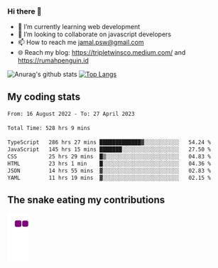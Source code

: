 ### Hi there 👋

<!--
**padepokanpenguin/padepokanpenguin** is a ✨ _special_ ✨ repository because its `README.md` (this file) appears on your GitHub profile.
-->

- 🌱 I’m currently learning  web development
- 👯 I’m looking to collaborate on javascript developers
- 📫 How to reach me jamal.psw@gmail.com
- 🌐 Reach my blog:
   https://tripletwinsco.medium.com/ and
   https://rumahpenguin.id

![Anurag's github stats](https://github-readme-stats.vercel.app/api?username=padepokanpenguin&count_private=true&disable_animations=false&show_icons=true&theme=default)
[![Top Langs](https://github-readme-stats.vercel.app/api/top-langs/?username=padepokanpenguin&theme=default&layout=compact)](https://github.com/padepokanpenguin)

## My coding stats

<!--START_SECTION:waka-->

```text
From: 16 August 2022 - To: 27 April 2023

Total Time: 528 hrs 9 mins

TypeScript   286 hrs 27 mins █████████████▓░░░░░░░░░░░   54.24 %
JavaScript   145 hrs 15 mins ███████░░░░░░░░░░░░░░░░░░   27.50 %
CSS          25 hrs 29 mins  █▒░░░░░░░░░░░░░░░░░░░░░░░   04.83 %
HTML         23 hrs 1 min    █░░░░░░░░░░░░░░░░░░░░░░░░   04.36 %
JSON         14 hrs 55 mins  ▓░░░░░░░░░░░░░░░░░░░░░░░░   02.83 %
YAML         11 hrs 19 mins  ▓░░░░░░░░░░░░░░░░░░░░░░░░   02.15 %
```

<!--END_SECTION:waka-->


## The snake eating my contributions
![snake gif](https://github.com/padepokanpenguin/padepokanpenguin/blob/output/github-contribution-grid-snake.gif)
